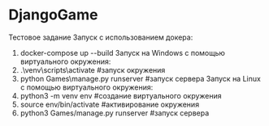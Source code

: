 # DjangoGame
  Тестовое задание
  Запуск с использованием докера: 
1. docker-compose up --build
  Запуск на Windows с помощью виртуального окружения: 
1. .\venv\scripts\activate #запуск окружения
2. python Games\manage.py runserver #запуск сервера
  Запуск на Linux с помощью виртуального окружения:
1. python3 -m venv env #создание виртуального окружения
2. source env/bin/activate #активирование окружения
3. python3 Games/manage.py runserver #запуск сервера
